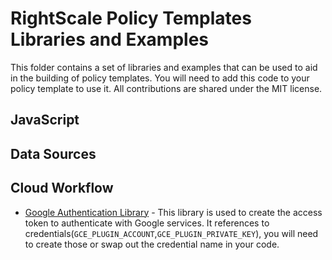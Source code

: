 # RightScale Policy Templates Libraries and Examples

This folder contains a set of libraries and examples that can be used to aid in the building of policy templates. You will need to add this code to your policy template to use it. All contributions are shared under the MIT license.

## JavaScript
## Data Sources
## Cloud Workflow
- [Google Authentication Library](./cwf/google_authenticate.rcl.rb) - This library is used to create the access token to authenticate with Google services. It references to credentials(`GCE_PLUGIN_ACCOUNT`,`GCE_PLUGIN_PRIVATE_KEY`), you will need to create those or swap out the credential name in your code. 